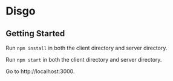 # Disgo 

## Getting Started

Run ``npm install`` in both the client directory and server directory.

Run  ``npm start`` in both the client directory and server directory. 

Go to http://localhost:3000. 
